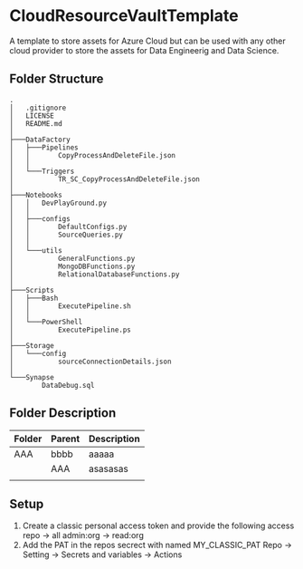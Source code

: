 # CloudResourceVaultTemplate
A template to store assets for Azure Cloud but can be used with any other cloud provider to store the assets for Data Engineerig and Data Science.

## Folder Structure

```
.
│   .gitignore
│   LICENSE
│   README.md
│
├───DataFactory
│   ├───Pipelines
│   │       CopyProcessAndDeleteFile.json
│   │
│   └───Triggers
│           TR_SC_CopyProcessAndDeleteFile.json
│
├───Notebooks
│   │   DevPlayGround.py
│   │
│   ├───configs
│   │       DefaultConfigs.py
│   │       SourceQueries.py
│   │
│   └───utils
│           GeneralFunctions.py
│           MongoDBFunctions.py
│           RelationalDatabaseFunctions.py
│
├───Scripts
│   ├───Bash
│   │       ExecutePipeline.sh
│   │
│   └───PowerShell
│           ExecutePipeline.ps
│
├───Storage
│   └───config
│           sourceConnectionDetails.json
│
└───Synapse
        DataDebug.sql
```

## Folder Description

|Folder|Parent|Description|
|------|------|-----------|
|AAA|bbbb|aaaaa|
| |AAA|asasasas|
||||


## Setup

1. Create a classic personal access token and provide the following access
	repo -> all
	admin:org -> read:org
2. Add the PAT in the repos secrect with named MY_CLASSIC_PAT
	Repo -> Setting -> Secrets and variables -> Actions